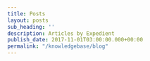 ```yaml
---
title: Posts
layout: posts
sub_heading: ''
description: Articles by Expedient
publish_date: 2017-11-01T03:00:00.000+00:00
permalink: "/knowledgebase/blog"
---
```

